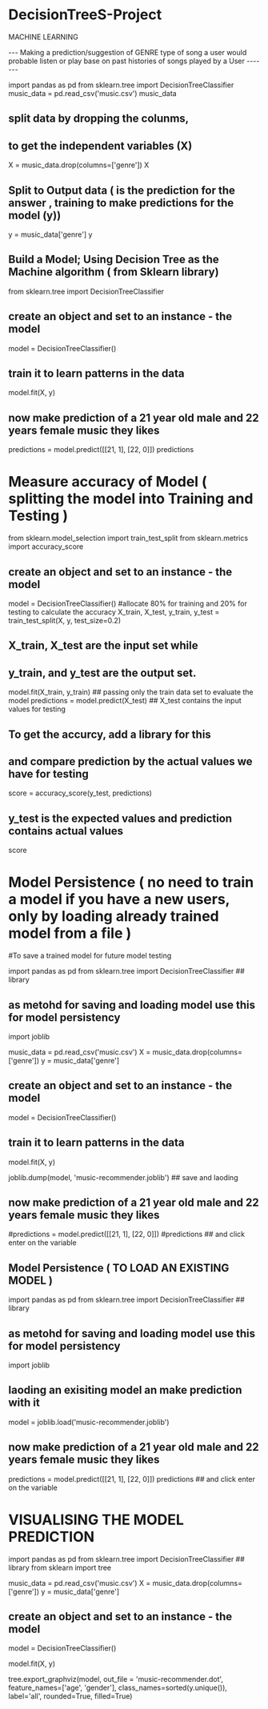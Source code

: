 # DecisionTreeS-Project
MACHINE LEARNING


--- Making a prediction/suggestion of GENRE type of song a user would probable listen or play base on past histories of songs played by a User -------


import pandas as pd
from sklearn.tree import DecisionTreeClassifier 
music_data = pd.read_csv('music.csv')
music_data

## split data by dropping the colunms, 
## to get the independent variables (X)

X = music_data.drop(columns=['genre'])
X

## Split to Output data ( is the prediction for the answer , training to make predictions for the model (y))

y = music_data['genre']
y

## Build a Model; Using Decision Tree as the Machine algorithm ( from Sklearn library)

from sklearn.tree import DecisionTreeClassifier

## create an object and set to an instance - the model
model = DecisionTreeClassifier()

## train it to learn patterns in the data
model.fit(X, y)
## now make prediction of a 21 year old male and 22 years female music they likes
predictions = model.predict([[21, 1], [22, 0]])
predictions 

# Measure accuracy of Model ( splitting the model into Training and Testing )

from sklearn.model_selection import train_test_split
from sklearn.metrics import accuracy_score

## create an object and set to an instance - the model
model = DecisionTreeClassifier()
#allocate 80% for training and 20% for testing to calculate the accuracy
X_train, X_test, y_train, y_test = train_test_split(X, y, test_size=0.2)

## X_train, X_test are the input set while 
## y_train, and y_test are the output set.

model.fit(X_train, y_train) ## passing only the train data set to evaluate the model
predictions = model.predict(X_test) ## X_test contains the input values for testing

## To get the accurcy, add a library for this
## and compare prediction by the actual values we have for testing

score = accuracy_score(y_test, predictions) 
## y_test is the expected values and prediction contains actual values
score

# Model Persistence ( no need to train a model if you have a new users, only by loading already trained model from a file )
#To save a trained model for future model testing


import pandas as pd
from sklearn.tree import DecisionTreeClassifier ## library

## as metohd for saving and loading model use this for model persistency
import joblib

music_data = pd.read_csv('music.csv')
X = music_data.drop(columns=['genre'])
y = music_data['genre']

## create an object and set to an instance - the model
model = DecisionTreeClassifier()
## train it to learn patterns in the data
model.fit(X, y)


joblib.dump(model, 'music-recommender.joblib') ## save and laoding


## now make prediction of a 21 year old male and 22 years female music they likes
#predictions = model.predict([[21, 1], [22, 0]])
#predictions ## and click enter on the variable

## Model Persistence ( TO LOAD AN EXISTING MODEL )

import pandas as pd
from sklearn.tree import DecisionTreeClassifier ## library
## as metohd for saving and loading model use this for model persistency
import joblib
## laoding an exisiting model an make prediction with it

model = joblib.load('music-recommender.joblib') 

## now make prediction of a 21 year old male and 22 years female music they likes
predictions = model.predict([[21, 1], [22, 0]])
predictions ## and click enter on the variable

# VISUALISING THE MODEL PREDICTION

import pandas as pd
from sklearn.tree import DecisionTreeClassifier ## library
from sklearn import tree

music_data = pd.read_csv('music.csv')
X = music_data.drop(columns=['genre'])
y = music_data['genre']

## create an object and set to an instance - the model
model = DecisionTreeClassifier()

model.fit(X, y)

tree.export_graphviz(model, out_file = 'music-recommender.dot',
                    feature_names=['age', 'gender'],
                    class_names=sorted(y.unique()),
                     label='all',
                     rounded=True,
                     filled=True)
